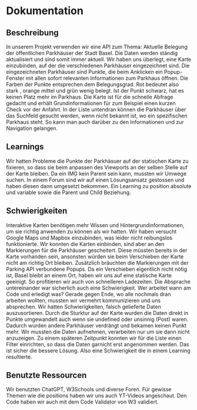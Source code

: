 # Dokumentation

## Beschreibung
In unserem Projekt verwenden wir eine API zum Thema: Aktuelle Belegung der öffentlichen Parkhäuser der Stadt Basel. Die Daten werden ständig aktualisiert und sind somit immer aktuell. Wir haben uns überlegt, eine Karte einzubinden, auf der die verschiedenen Parkhäuser eingezeichnet sind. Die eingezeichneten Parkhäuser sind Punkte, die beim Anklicken ein Popup-Fenster mit allen sofort relevanten Informationen zum Parkhaus öffnen. Die Farben der Punkte entsprechen dem Belegungsgrad. Rot bedeutet also stark , orange mittel und grün wenig belegt. Ist der Punkt schwarz, hat es keinen Platz mehr im Parkhaus. Die Karte ist für die schnelle Abfrage gedacht und erhält Grundinformationen für zum Beispiel einen kurzen Check vor der Anfahrt. In der Liste untendran können die Parkhäuser über das Suchfeld gesucht werden, wenn nicht bekannt ist, wo ein spezifischen Parkhaus steht. So kann man auch darüber zu den Informationen und zur Navigation gelangen.

## Learnings
Wir hatten Probleme die Punkte der Parkhäsuer auf der statischen Karte zu fixieren, so dass sie beim anpassen des Viewports an der selben Stelle auf der Karte bleiben. Da ein IMG kein Parent sein kann, mussten wir Umwege suchen. In einem Forum sind wir auf einen Lösungsansatz gestossen und haben diesen dann umgesetzt bekommen. Ein Learning zu position absolute und variable sowie die Parent und Child Beziehung.


## Schwierigkeiten
Interaktive Karten benötigen mehr Wissen und Hintergrundinformationen, um sie richtig anwenden zu können als wir hatten. Wir haben versucht Google Maps und Mapbox einzubinden, was leider nicht reibungslos funktionierte. Wir konnten die Karten einbinden, sind aber an den Markierungen für die Parkhäuser gescheitert. Diese müssten bereits in der Karte vorhanden sein, ansonsten würden sie beim Verschieben der Karte nicht am richtig Ort bleiben. Zusätzlich bräuchten die Markierungen mit der Parking API verbundene Popups. Da ein Verschieben eigentlich nicht nötig ist, Basel bleibt an einem Ort, haben wir uns auf eine statische Karte geeinigt. So profitieren wir auch von schnelleren Ladezeiten.
Die Absprache untereinander war sicherlich auch eine Schwierigkeit. Wer arbeitet wann am Code und erledigt was? Gerade gegen Ende, wo alle nochmals dran arbeiten wollten, mussten wir vermehrt kommunizieren und uns absprechen.
Wir hatten Schwierigkeiten, falsch gelieferte Daten auszusortieren. Durch die Sturktur auf der Karte wurden die Daten direkt in Punkte umgewandelt auch wenn sie undefined oder unsinnig (Post) waren. Dadurch wurden andere Parkhäuser verdrängt und bekamen keinen Punkt mehr. Wir mussten die Daten aufnehmen, verarbeiten nur um sie dann nicht anzuzeigen. Zu einem späteren Zeitpunkt konnten wir für die Liste einen Filter einrichten, so dass die Daten garnicht erst angenommen werden. Das ist sicher die bessere Lösung. Also eine Schwierigkeit die in einem Learning resultierte.


## Benutzte Ressourcen

Wir benutzten ChatGPT, W3Schools und diverse Foren. Für gewisse Themen wie die positions haben wir uns auch YT-Videos angeschaut. Den Code haben wir auch mit dem Code Validator von W3 validiert.
